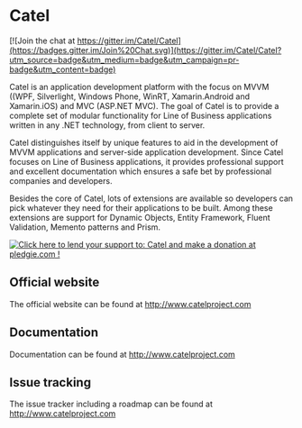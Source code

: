 Catel
=====

[![Join the chat at https://gitter.im/Catel/Catel](https://badges.gitter.im/Join%20Chat.svg)](https://gitter.im/Catel/Catel?utm_source=badge&utm_medium=badge&utm_campaign=pr-badge&utm_content=badge)

Catel is an application development platform with the focus on MVVM ((WPF, Silverlight, Windows Phone, WinRT, Xamarin.Android
and Xamarin.iOS) and MVC (ASP.NET MVC). 
The goal of Catel is to provide a complete set of modular functionality for Line of Business applications written in any .NET 
technology, from client to server.

Catel distinguishes itself by unique features to aid in the development of MVVM applications and server-side application 
development. Since Catel focuses on Line of Business applications, it provides professional support and excellent documentation 
which ensures a safe bet by professional companies and developers.

Besides the core of Catel, lots of extensions are available so developers can pick whatever they need for their applications 
to be built. Among these extensions are support for Dynamic Objects, Entity Framework, Fluent Validation, Memento patterns and Prism.

<a href="https://pledgie.com/campaigns/26956"><img alt="Click here to lend your support to: Catel and make a donation at pledgie.com !" src="https://pledgie.com/campaigns/26956.png?skin_name=chrome" border="0" /></a>


## Official website

The official website can be found at http://www.catelproject.com

## Documentation

Documentation can be found at http://www.catelproject.com

## Issue tracking

The issue tracker including a roadmap can be found at http://www.catelproject.com